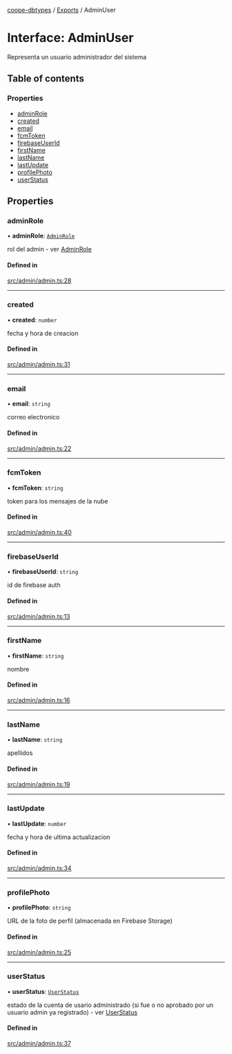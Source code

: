 [coope-dbtypes](../README.md) / [Exports](../modules.md) / AdminUser

# Interface: AdminUser

Representa un usuario administrador del sistema

## Table of contents

### Properties

- [adminRole](AdminUser.md#adminrole)
- [created](AdminUser.md#created)
- [email](AdminUser.md#email)
- [fcmToken](AdminUser.md#fcmtoken)
- [firebaseUserId](AdminUser.md#firebaseuserid)
- [firstName](AdminUser.md#firstname)
- [lastName](AdminUser.md#lastname)
- [lastUpdate](AdminUser.md#lastupdate)
- [profilePhoto](AdminUser.md#profilephoto)
- [userStatus](AdminUser.md#userstatus)

## Properties

### adminRole

• **adminRole**: [`AdminRole`](../modules.md#adminrole)

rol del admin - ver [AdminRole](../modules.md#adminrole)

#### Defined in

[src/admin/admin.ts:28](https://github.com/UCR-Labs/Coope-dbtypes/blob/42e7810/src/admin/admin.ts#L28)

___

### created

• **created**: `number`

fecha y hora de creacion

#### Defined in

[src/admin/admin.ts:31](https://github.com/UCR-Labs/Coope-dbtypes/blob/42e7810/src/admin/admin.ts#L31)

___

### email

• **email**: `string`

correo electronico

#### Defined in

[src/admin/admin.ts:22](https://github.com/UCR-Labs/Coope-dbtypes/blob/42e7810/src/admin/admin.ts#L22)

___

### fcmToken

• **fcmToken**: `string`

token para los mensajes de la nube

#### Defined in

[src/admin/admin.ts:40](https://github.com/UCR-Labs/Coope-dbtypes/blob/42e7810/src/admin/admin.ts#L40)

___

### firebaseUserId

• **firebaseUserId**: `string`

id de firebase auth

#### Defined in

[src/admin/admin.ts:13](https://github.com/UCR-Labs/Coope-dbtypes/blob/42e7810/src/admin/admin.ts#L13)

___

### firstName

• **firstName**: `string`

nombre

#### Defined in

[src/admin/admin.ts:16](https://github.com/UCR-Labs/Coope-dbtypes/blob/42e7810/src/admin/admin.ts#L16)

___

### lastName

• **lastName**: `string`

apellidos

#### Defined in

[src/admin/admin.ts:19](https://github.com/UCR-Labs/Coope-dbtypes/blob/42e7810/src/admin/admin.ts#L19)

___

### lastUpdate

• **lastUpdate**: `number`

fecha y hora de ultima actualizacion

#### Defined in

[src/admin/admin.ts:34](https://github.com/UCR-Labs/Coope-dbtypes/blob/42e7810/src/admin/admin.ts#L34)

___

### profilePhoto

• **profilePhoto**: `string`

URL de la foto de perfil (almacenada en Firebase Storage)

#### Defined in

[src/admin/admin.ts:25](https://github.com/UCR-Labs/Coope-dbtypes/blob/42e7810/src/admin/admin.ts#L25)

___

### userStatus

• **userStatus**: [`UserStatus`](../modules.md#userstatus)

estado de la cuenta de usario administrado (si fue o no aprobado por un usuario admin ya registrado) - ver [UserStatus](../modules.md#userstatus)

#### Defined in

[src/admin/admin.ts:37](https://github.com/UCR-Labs/Coope-dbtypes/blob/42e7810/src/admin/admin.ts#L37)
